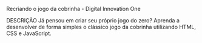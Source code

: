 Recriando o jogo da cobrinha - Digital Innovation One

DESCRIÇÃO
Já pensou em criar seu próprio jogo do zero? 
Aprenda a desenvolver de forma simples o clássico jogo da cobrinha utilizando HTML, CSS e JavaScript.

